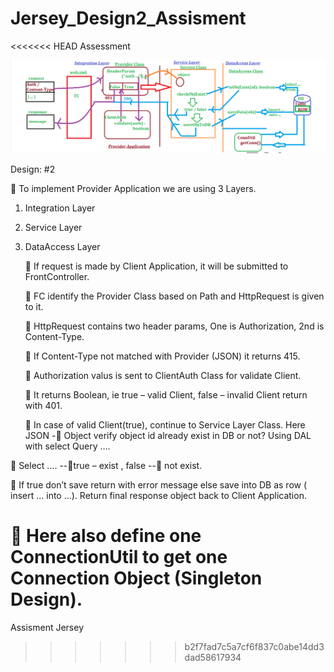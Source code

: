 # Jersey_Design2_Assisment
<<<<<<< HEAD
Assessment

![img.png](img.png)

Design: #2

 To implement Provider Application we are using 3 Layers.
1. Integration Layer
2. Service Layer
3. DataAccess Layer

    If request is made by Client Application, it will be submitted to
   FrontController.

    FC identify the Provider Class based on Path and HttpRequest is given to it.

    HttpRequest contains two header params, One is Authorization, 2nd is
   Content-Type.

    If Content-Type not matched with Provider (JSON) it returns 415.

    Authorization valus is sent to ClientAuth Class for validate Client.

    It returns Boolean, ie true – valid Client, false – invalid Client return with  401.

    In case of valid Client(true), continue to Service Layer Class. 
Here JSON -
Object verify object id already exist in DB or not? Using DAL with select
Query ….

 Select …. --true – exist , false -- not exist.

 If true don’t save return with error message else save into DB as row (
insert … into …). Return final response object back to Client Application.

 Here also define one ConnectionUtil to get one Connection Object
(Singleton Design).
=======
Assisment Jersey
>>>>>>> b2f7fad7c5a7cf6f837c0abe14dd3dad58617934
